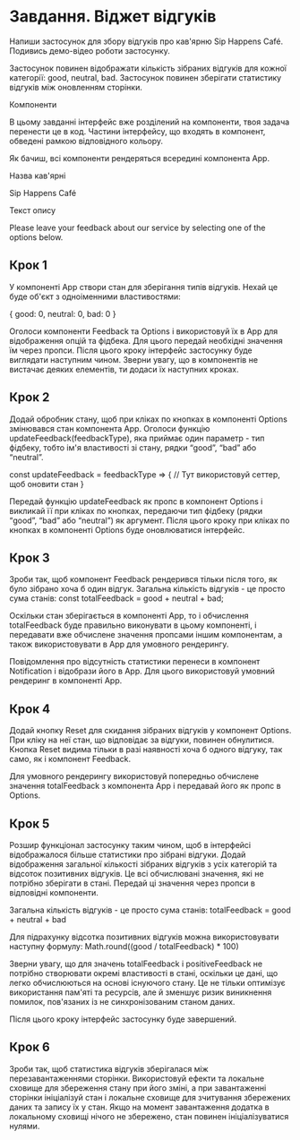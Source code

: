 # Завдання. Віджет відгуків

Напиши застосунок для збору відгуків про кав'ярню Sip Happens Café. Подивись демо-відео роботи застосунку.

Застосунок повинен відображати кількість зібраних відгуків для кожної категорії: good, neutral, bad. Застосунок повинен зберігати статистику відгуків між оновленням сторінки.

Компоненти

В цьому завданні інтерфейс вже розділений на компоненти, твоя задача перенести це в код. Частини інтерфейсу, що входять в компонент, обведені рамкою відповідного кольору.

Як бачиш, всі компоненти рендеряться всередині компонента App.

Назва кав'ярні

Sip Happens Café

Текст опису

Please leave your feedback about our service by selecting one of the options below.

## Крок 1

У компоненті App створи стан для зберігання типів відгуків. Нехай це буде об'єкт з одноіменними властивостями:

{
	good: 0,
	neutral: 0,
	bad: 0
}


Оголоси компоненти Feedback та Options і використовуй їх в App для відображення опцій та фідбека. Для цього передай необхідні значення їм через пропси.
Після цього кроку інтерфейс застосунку буде виглядати наступним чином. Зверни увагу, що в компонентів не вистачає деяких елементів, ти додаси їх наступних кроках.

## Крок 2

Додай обробник стану, щоб при кліках по кнопках в компоненті Options змінювався стан компонента App.
Оголоси функцію updateFeedback(feedbackType), яка приймає один параметр - тип фідбеку, тобто ім'я властивості зі стану, рядки “good”, “bad” або “neutral”.

const updateFeedback = feedbackType => {
 // Тут використовуй сеттер, щоб оновити стан
}

Передай функцію updateFeedback як пропс в компонент Options і викликай її при кліках по кнопках, передаючи тип фідбеку (рядки “good”, “bad” або “neutral”) як аргумент.
Після цього кроку при кліках по кнопках в компоненті Options буде оновлюватися інтерфейс.

## Крок 3

Зроби так, щоб компонент Feedback рендерився тільки після того, як було зібрано хоча б один відгук. Загальна кількість відгуків - це просто сума станів:
const totalFeedback = good + neutral + bad;

Оскільки стан зберігається в компоненті App, то і обчислення totalFeedback буде правильно виконувати в цьому компоненті, і передавати вже обчислене значення пропсами іншим компонентам, а також використовувати в App для умовного рендерингу.

Повідомлення про відсутність статистики перенеси в компонент Notification і відобрази його в App. Для цього використовуй умовний рендеринг в компоненті App.

## Крок 4

Додай кнопку Reset для скидання зібраних відгуків у компонент Options. При кліку на неї стан, що відповідає за відгуки, повинен обнулитися. Кнопка Reset видима тільки в разі наявності хоча б одного відгуку, так само, як і компонент Feedback.

Для умовного рендерингу використовуй попередньо обчислене значення totalFeedback з компонента App і передавай його як пропс в Options.

## Крок 5

Розшир функціонал застосунку таким чином, щоб в інтерфейсі відображалося більше статистики про зібрані відгуки. Додай відображення загальної кількості зібраних відгуків з усіх категорій та відсоток позитивних відгуків. Це всі обчислювані значення, які не потрібно зберігати в стані. Передай ці значення через пропси в відповідні компоненти.

Загальна кількість відгуків - це просто сума станів:
totalFeedback = good + neutral + bad

Для підрахунку відсотка позитивних відгуків можна використовувати наступну формулу:
Math.round((good / totalFeedback) * 100)

Зверни увагу, що для значень totalFeedback і positiveFeedback не потрібно створювати окремі властивості в стані, оскільки це дані, що легко обчислюються на основі існуючого стану. Це не тільки оптимізує використання пам'яті та ресурсів, але й зменшує ризик виникнення помилок, пов'язаних із не синхронізованим станом даних.

Після цього кроку інтерфейс застосунку буде завершений.

## Крок 6

Зроби так, щоб статистика відгуків зберігалася між перезавантаженнями сторінки. Використовуй ефекти та локальне сховище для збереження стану при його зміні, а при завантаженні сторінки ініціалізуй стан і локальне сховище для зчитування збережених даних та запису їх у стан. Якщо на момент завантаження додатка в локальному сховищі нічого не збережено, стан повинен ініціалізуватися нулями.
